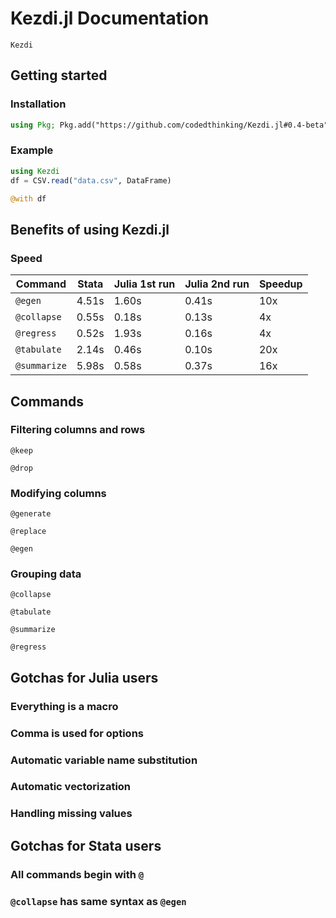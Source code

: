 # Kezdi.jl Documentation

```@docs
Kezdi
```

## Getting started
### Installation
```julia
using Pkg; Pkg.add("https://github.com/codedthinking/Kezdi.jl#0.4-beta")
```

### Example
```julia
using Kezdi
df = CSV.read("data.csv", DataFrame)

@with df 
```

<script async data-uid="62d7ebb237" src="https://relentless-producer-1210.ck.page/62d7ebb237/index.js"></script>

## Benefits of using Kezdi.jl
### Speed

| Command      | Stata | Julia 1st run | Julia 2nd run | Speedup |
| ------------ | ----- | ------------- | ------------- | ------- |
| `@egen`      | 4.51s | 1.60s         | 0.41s         | 10x     |
| `@collapse`  | 0.55s | 0.18s         | 0.13s         | 4x      |
| `@regress`   | 0.52s | 1.93s         | 0.16s         | 4x      |
| `@tabulate`  | 2.14s | 0.46s         | 0.10s         | 20x     |
| `@summarize` | 5.98s | 0.58s         | 0.37s         | 16x     |

## Commands

### Filtering columns and rows
```@docs
@keep
```

```@docs
@drop
```

### Modifying columns
```@docs
@generate
```

```@docs
@replace
```

```@docs
@egen
```

### Grouping data
```@docs
@collapse
```

```@docs
@tabulate
```

```@docs
@summarize
```

```@docs
@regress
```

## Gotchas for Julia users
### Everything is a macro
### Comma is used for options
### Automatic variable name substitution
### Automatic vectorization
### Handling missing values

## Gotchas for Stata users
### All commands begin with `@`
### `@collapse` has same syntax as `@egen`
